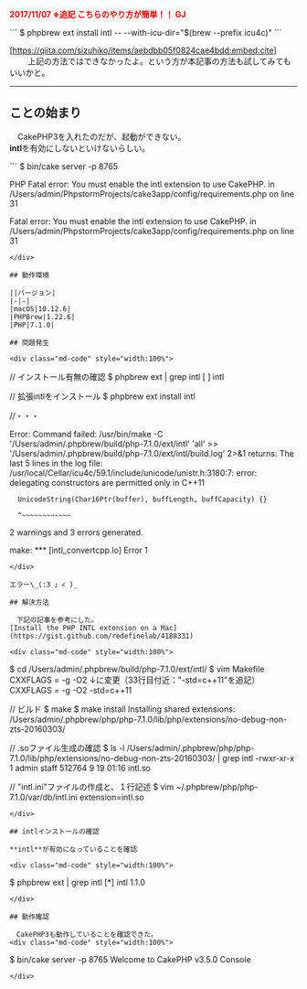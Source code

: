 <b><span style="color: #ff0000">2017/11/07 ※追記 こちらのやり方が簡単！！  GJ</span></b>

<div class="md-code" style="width:100%">
```
$ phpbrew ext install intl -- --with-icu-dir="$(brew --prefix icu4c)"
```
</div>

[https://qiita.com/sizuhiko/items/aebdbb05f0824cae4bdd:embed:cite]  
　
　上記の方法ではできなかったよ。という方が本記事の方法も試してみてもいいかと。  

---

## ことの始まり

　CakePHP3を入れたのだが、起動ができない。  
**intl**を有効にしないといけないらしい。

<div class="md-code" style="width:100%">
```
$ bin/cake server -p 8765

PHP Fatal error:  You must enable the intl extension to use CakePHP.
 in /Users/admin/PhpstormProjects/cake3app/config/requirements.php on line 31

Fatal error: You must enable the intl extension to use CakePHP.
 in /Users/admin/PhpstormProjects/cake3app/config/requirements.php on line 31
```
</div>

## 動作環境

||バージョン|
|-|-|
|macOS|10.12.6|
|PHPBrew|1.22.6|
|PHP|7.1.0|

## 問題発生

<div class="md-code" style="width:100%">
```
// インストール有無の確認
$ phpbrew ext | grep intl
 [ ] intl

// 拡張intlをインストール
$ phpbrew ext install intl

//・・・

Error: Command failed: /usr/bin/make -C '/Users/admin/.phpbrew/build/php-7.1.0/ext/intl' 'all'  >> '/Users/admin/.phpbrew/build/php-7.1.0/ext/intl/build.log' 2>&1 returns:
The last 5 lines in the log file:
/usr/local/Cellar/icu4c/59.1/include/unicode/unistr.h:3180:7: error: delegating constructors are permitted only in C++11

      UnicodeString(Char16Ptr(buffer), buffLength, buffCapacity) {}

      ^~~~~~~~~~~~~

2 warnings and 3 errors generated.

make: *** [intl_convertcpp.lo] Error 1
```
</div>

エラー\_(:3 」∠ )_

## 解決方法

　下記の記事を参考にした。  
[Install the PHP INTL extension on a Mac](https://gist.github.com/redefinelab/4188331)

<div class="md-code" style="width:100%">
```
$ cd /Users/admin/.phpbrew/build/php-7.1.0/ext/intl/
$ vim Makefile
CXXFLAGS = -g -O2
↓に変更（33行目付近："-std=c++11"を追記）
CXXFLAGS = -g -O2 -std=c++11

// ビルド
$ make
$ make install
Installing shared extensions:     /Users/admin/.phpbrew/php/php-7.1.0/lib/php/extensions/no-debug-non-zts-20160303/

// .soファイル生成の確認
$ ls -l /Users/admin/.phpbrew/php/php-7.1.0/lib/php/extensions/no-debug-non-zts-20160303/ | grep intl
-rwxr-xr-x  1 admin  staff   512764  9 19 01:16 intl.so

// "intl.ini"ファイルの作成と、１行記述
$ vim ~/.phpbrew/php/php-7.1.0/var/db/intl.ini
extension=intl.so
```
</div>

## intlインストールの確認

**intl**が有効になっていることを確認

<div class="md-code" style="width:100%">
```
$ phpbrew ext | grep intl
 [*] intl         1.1.0
```
</div>

## 動作確認

　CakePHP3も動作していることを確認できた。
<div class="md-code" style="width:100%">
```
$ bin/cake server -p 8765
Welcome to CakePHP v3.5.0 Console
```
</div>